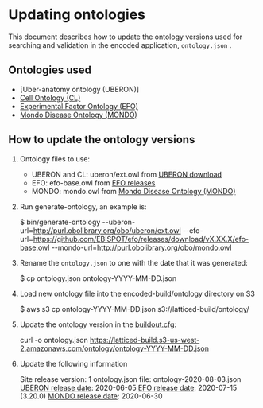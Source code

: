 Updating ontologies
=========================

This document describes how to update the ontology versions used for searching and validation in the encoded application, ```ontology.json``` .

Ontologies used
---------------- 

* [Uber-anatomy ontology (UBERON)]
* [Cell Ontology (CL)]
* [Experimental Factor Ontology (EFO)]
* [Mondo Disease Ontology (MONDO)]

How to update the ontology versions
---------------- 

1. Ontology files to use:
	
	* UBERON and CL: uberon/ext.owl from [UBERON download]
	* EFO: efo-base.owl from [EFO releases]
	* MONDO: mondo.owl from [Mondo Disease Ontology (MONDO)]

2. Run generate-ontology, an example is: 

	$ bin/generate-ontology --uberon-url=http://purl.obolibrary.org/obo/uberon/ext.owl --efo-url=https://github.com/EBISPOT/efo/releases/download/vX.XX.X/efo-base.owl --mondo-url=http://purl.obolibrary.org/obo/mondo.owl

3. Rename the ```ontology.json``` to one with the date that it was generated:

	$ cp ontology.json ontology-YYYY-MM-DD.json

4. Load new ontology file into the encoded-build/ontology directory on S3

	$ aws s3 cp ontology-YYYY-MM-DD.json s3://latticed-build/ontology/

5.  Update the ontology version in the [buildout.cfg]:

	curl -o ontology.json https://latticed-build.s3-us-west-2.amazonaws.com/ontology/ontology-YYYY-MM-DD.json

6.  Update the following information
    
    Site release version: 1
    ontology.json file: ontology-2020-08-03.json
    [UBERON release date]: 2020-06-05
    [EFO release date]: 2020-07-15 (3.20.0)
    [MONDO release date]: 2020-06-30

[Uber anatomy ontology (UBERON)]: http://uberon.org/
[Cell Ontology (CL)]: https://github.com/obophenotype/cell-ontology
[Experimental Factor Ontology (EFO)]: http://www.ebi.ac.uk/efo
[Mondo Disease Ontology (MONDO)]: http://obofoundry.org/ontology/mondo.html
[UBERON download]: http://uberon.github.io/downloads.html
[EFO releases]: https://github.com/EBISPOT/efo/releases
[buildout.cfg]: ../../../buildout.cfg
[UBERON release date]: http://svn.code.sf.net/p/obo/svn/uberon/releases/
[EFO release date]: https://github.com/EBISPOT/efo/releases
[MONDO release date]: https://github.com/monarch-initiative/mondo/releases
